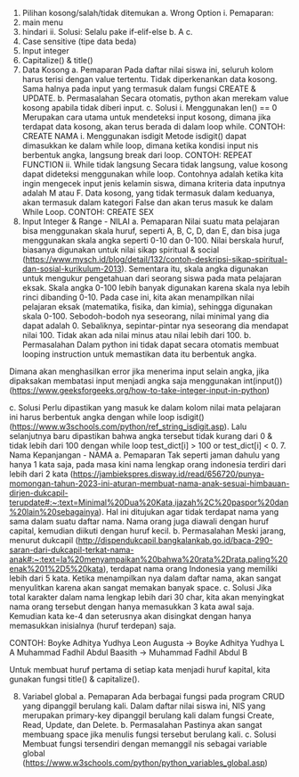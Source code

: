 1.	Pilihan kosong/salah/tidak ditemukan
a.	Wrong Option
i.	Pemaparan: 
1.	main menu
2.	hindari
ii.	Solusi: Selalu pake if-elif-else
b.	A
c.	
2.	Case sensitive (tipe data beda)
3.	Input integer
4.	Capitalize() & title()
5.	Data Kosong
a.	Pemaparan
Pada daftar nilai siswa ini, seluruh kolom harus terisi dengan value tertentu. Tidak diperkenankan data kosong. Sama halnya pada input yang termasuk dalam fungsi CREATE & UPDATE.
b.	Permasalahan
Secara otomatis, python akan merekam value kosong apabila tidak diberi input. 
c.	Solusi
i.	Menggunakan len() == 0
Merupakan cara utama untuk mendeteksi input kosong, dimana jika terdapat data kosong, akan terus berada di dalam loop while.
CONTOH: CREATE NAMA
i.	Menggunakan isdigit
Metode isdigit() dapat dimasukkan ke dalam while loop, dimana ketika kondisi input nis berbentuk angka, langsung break dari loop.
CONTOH: REPEAT FUNCTION
ii.	While tidak langsung
Secara tidak langsung, value kosong dapat dideteksi menggunakan while loop. Contohnya adalah ketika kita ingin mengecek input jenis kelamin siswa, dimana kriteria data inputnya adalah M atau F. Data kosong, yang tidak termasuk dalam keduanya, akan termasuk dalam kategori False dan akan terus masuk ke dalam While Loop.
CONTOH: CREATE SEX
6.	Input Integer & Range - NILAI
a.	Pemaparan
Nilai suatu mata pelajaran bisa menggunakan skala huruf, seperti A, B, C, D, dan E, dan bisa juga menggunakan skala angka seperti 0-10 dan 0-100.
Nilai berskala huruf, biasanya digunakan untuk nilai sikap spiritual & social (https://www.mysch.id/blog/detail/132/contoh-deskripsi-sikap-spiritual-dan-sosial-kurikulum-2013). Sementara itu, skala angka digunakan untuk mengukur pengetahuan dari seorang siswa pada mata pelajaran eksak. Skala angka 0-100 lebih banyak digunakan karena skala nya lebih rinci dibanding 0-10.
Pada case ini, kita akan menampilkan nilai pelajaran eksak (matematika, fisika, dan kimia), sehingga digunakan skala 0-100. Sebodoh-bodoh nya seseorang, nilai minimal yang dia dapat adalah 0. Sebaliknya, sepintar-pintar nya seseorang dia mendapat nilai 100. Tidak akan ada nilai minus atau nilai lebih dari 100.
b.	Permasalahan
Dalam python ini tidak dapat secara otomatis membuat looping instruction untuk memastikan data itu berbentuk angka. 

Dimana akan menghasilkan error jika menerima input selain angka, jika dipaksakan membatasi input menjadi angka saja menggunakan int(input()) (https://www.geeksforgeeks.org/how-to-take-integer-input-in-python)

 

c.	Solusi
Perlu dipastikan yang masuk ke dalam kolom nilai mata pelajaran ini harus berbentuk angka dengan while loop isdigit() (https://www.w3schools.com/python/ref_string_isdigit.asp). Lalu selanjutnya baru dipastikan bahwa angka tersebut tidak kurang dari 0 & tidak lebih dari 100 dengan while loop test_dict[i] > 100 or test_dict[i] < 0.
7.	Nama Kepanjangan - NAMA
a.	Pemaparan
Tak seperti jaman dahulu yang hanya 1 kata saja, pada masa kini nama lengkap orang indonesia terdiri dari lebih dari 2 kata (https://jambiekspres.disway.id/read/656720/punya-momongan-tahun-2023-ini-aturan-membuat-nama-anak-sesuai-himbauan-dirjen-dukcapil-terupdate#:~:text=Minimal%20Dua%20Kata,ijazah%2C%20paspor%20dan%20lain%20sebagainya). Hal ini ditujukan agar tidak terdapat nama yang sama dalam suatu daftar nama. Nama orang juga diawali dengan huruf capital, kemudian diikuti dengan huruf kecil.
b.	Permasalahan
Meski jarang, menurut dukcapil (http://dispendukcapil.bangkalankab.go.id/baca-290-saran-dari-dukcapil-terkat-nama-anak#:~:text=Ia%20menyampaikan%20bahwa%20rata%2Drata,paling%20enak%201%2D5%20kata), terdapat nama orang Indonesia yang memiliki lebih dari 5 kata. Ketika menampilkan nya dalam daftar nama, akan sangat menyulitkan karena akan sangat memakan banyak space.
c.	Solusi
Jika total karakter dalam nama lengkap lebih dari 30 char, kita akan menyingkat nama orang tersebut dengan hanya memasukkan 3 kata awal saja. Kemudian kata ke-4 dan seterusnya akan disingkat dengan hanya memasukkan inisialnya (huruf terdepan) saja.

CONTOH: 
Boyke Adhitya Yudhya Leon Augusta -> Boyke Adhitya Yudhya L A
Muhammad Fadhil Abdul Baasith -> Muhammad Fadhil Abdul B

Untuk membuat huruf pertama di setiap kata menjadi huruf kapital, kita gunakan fungsi title() & capitalize().

8.	Variabel global
a.	Pemaparan
Ada berbagai fungsi pada program CRUD yang dipanggil berulang kali. Dalam daftar nilai siswa ini, NIS yang merupakan primary-key dipanggil berulang kali dalam fungsi Create, Read, Update, dan Delete.
b.	Permasalahan
Pastinya akan sangat membuang space jika menulis fungsi tersebut berulang kali.
c.	Solusi
Membuat fungsi tersendiri dengan memanggil nis sebagai variable global (https://www.w3schools.com/python/python_variables_global.asp)

 

